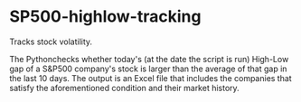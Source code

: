 # SP500-highlow-tracking
Tracks stock volatility.

The Pythonchecks whether today's (at the date the script is run) High-Low gap of a S&P500 company's stock is larger than the average of that gap in the last 10 days. The output is an Excel file that includes the companies that satisfy the aforementioned condition and their market history.
